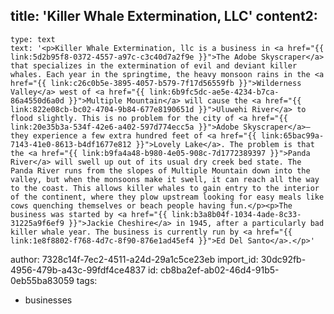 title: 'Killer Whale Extermination, LLC'
content2:
  -
    type: text
    text: '<p>Killer Whale Extermination, llc is a business in <a href="{{ link:5d2b95f8-0372-4557-a97c-c3c40d7a2f9e }}">The Adobe Skyscraper</a> that specializes in the extermination of evil and deviant killer whales. Each year in the springtime, the heavy monsoon rains in the <a href="{{ link:c26c0b5e-3895-4057-b579-7f17d56559fb }}">Wilderness Valley</a> west of <a href="{{ link:6b9fc5dc-ae5e-4234-b7ca-86a4550d6a0d }}">Multiple Mountain</a> will cause the <a href="{{ link:822e08cb-bc02-4704-9b84-677e8190651d }}">Uluwehi River</a> to flood slightly. This is no problem for the city of <a href="{{ link:20e35b3a-534f-42e6-a402-597d774ecc5a }}">Adobe Skyscraper</a>—they experience a few extra hundred feet of <a href="{{ link:65bac99a-7143-41e0-8613-b4df1677e812 }}">Lovely Lake</a>. The problem is that the <a href="{{ link:b9fa4a48-b980-4e05-908c-7d1772389397 }}">Panda River</a> will swell up out of its usual dry creek bed state. The Panda River runs from the slopes of Multiple Mountain down into the valley, but when the monsoons make it swell, it can reach all the way to the coast. This allows killer whales to gain entry to the interior of the continent, where they plow upstream looking for easy meals like cows quenching themselves or beach people having fun.</p><p>The business was started by <a href="{{ link:b3a8b04f-1034-4ade-8c33-31225a9f6ef9 }}">Jackie Cheshire</a> in 1945, after a particularly bad killer whale year. The business is currently run by <a href="{{ link:1e8f8802-f768-4d7c-8f90-876e1ad45ef4 }}">Ed Del Santo</a>.</p>'
author: 7328c14f-7ec2-4511-a24d-29a1c5ce23eb
import_id: 30dc92fb-4956-479b-a43c-99fdf4ce4837
id: cb8ba2ef-ab02-46d4-91b5-0eb55ba83059
tags:
  - businesses
